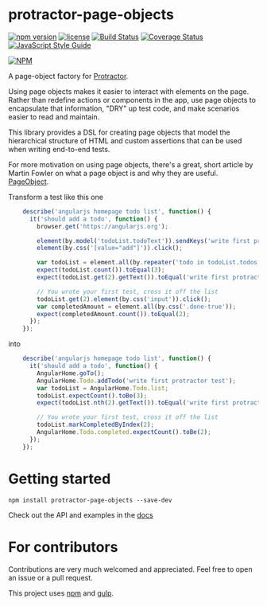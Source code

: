 # protractor-page-objects

[![npm version](https://img.shields.io/npm/v/protractor-page-objects.svg)](https://www.npmjs.com/package/protractor-page-objects)
[![license](https://img.shields.io/github/digitil/protractor-page-objects.svg)](https://www.npmjs.com/package/protractor-page-objects)
[![Build Status](https://travis-ci.org/digitil/protractor-page-objects.svg)](https://travis-ci.org/digitil/protractor-page-objects)
[![Coverage Status](https://coveralls.io/repos/digitil/protractor-page-objects/badge.svg?branch=master&service=github)](https://coveralls.io/github/digitil/protractor-page-objects?branch=master)
[![JavaScript Style Guide](https://img.shields.io/badge/code_style-standard-brightgreen.svg)](https://standardjs.com)

[![NPM](https://nodei.co/npm/protractor-page-objects.png)](https://www.npmjs.com/package/protractor-page-objects)

A page-object factory for [Protractor][].

Using page objects makes it easier to interact with elements on the page. Rather than redefine actions or components in the app, use page objects to encapsulate that information, "DRY" up test code, and make scenarios easier to read and maintain.

This library provides a DSL for creating page objects that model the hierarchical structure of HTML and custom assertions that can be used when writing end-to-end tests.

For more motivation on using page objects, there's a great, short article by Martin Fowler on what a page object is and why they are useful. [PageObject](http://martinfowler.com/bliki/PageObject.html).

Transform a test like this one

```javascript
    describe('angularjs homepage todo list', function() {
      it('should add a todo', function() {
        browser.get('https://angularjs.org');

        element(by.model('todoList.todoText')).sendKeys('write first protractor test');
        element(by.css('[value="add"]')).click();

        var todoList = element.all(by.repeater('todo in todoList.todos'));
        expect(todoList.count()).toEqual(3);
        expect(todoList.get(2).getText()).toEqual('write first protractor test');

        // You wrote your first test, cross it off the list
        todoList.get(2).element(by.css('input')).click();
        var completedAmount = element.all(by.css('.done-true'));
        expect(completedAmount.count()).toEqual(2);
      });
    });
```

into

```javascript
    describe('angularjs homepage todo list', function() {
      it('should add a todo', function() {
        AngularHome.goTo();
        AngularHome.Todo.addTodo('write first protractor test');
        var todoList = AngularHome.Todo.list;
        todoList.expectCount().toBe(3);
        expect(todoList.nth(2).getText()).toEqual('write first protractor test');

        // You wrote your first test, cross it off the list
        todoList.markCompletedByIndex(2);
        AngularHome.Todo.completed.expectCount().toBe(2);
      });
    });
```

# Getting started

    npm install protractor-page-objects --save-dev

Check out the API and examples in the [docs](http://digitil.github.io/protractor-page-objects/)

# For contributors

Contributions are very much welcomed and appreciated. Feel free to open an issue or a pull request.

This project uses [npm][] and [gulp][].


[protractor]: http://www.protractortest.org/
[npm]: https://www.npmjs.com/#getting-started
[gulp]: https://github.com/gulpjs/gulp/blob/master/docs/getting-started.md
